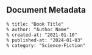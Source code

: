 ## Document Metadata

```gularen
% title: "Book Title"
% author: "Author Name"
% created-at: "2021-01-10"
% published-at: "2024-01-03"
% category: "Science-Fiction"
```

